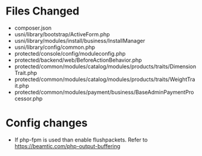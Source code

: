 # Files Changed #

* composer.json
* usni/library/bootstrap/ActiveForm.php
* usni/library/modules/install/business/InstallManager
* usni/library/config/common.php
* protected/console/config/moduleconfig.php
* protected/backend/web/BeforeActionBehavior.php
* protected/common/modules/catalog/modules/products/traits/DimensionTrait.php
* protected/common/modules/catalog/modules/products/traits/WeightTrait.php
* protected/common/modules/payment/business/BaseAdminPaymentProcessor.php

# Config changes #

* If php-fpm is used than enable flushpackets. Refer to https://beamtic.com/php-output-buffering 


